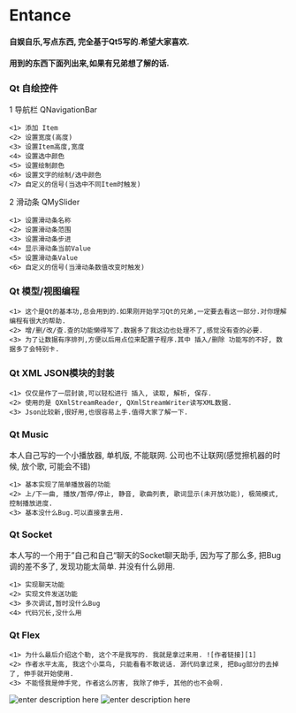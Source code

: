 # Entance
#### 自娱自乐,写点东西, 完全基于Qt5写的.希望大家喜欢.

#### 用到的东西下面列出来,如果有兄弟想了解的话.

### Qt 自绘控件

1  导航栏 QNavigationBar

```
<1> 添加 Item
<2> 设置宽度(高度)
<3> 设置Item高度,宽度
<4> 设置选中颜色
<5> 设置绘制颜色
<6> 设置文字的绘制/选中颜色
<7> 自定义的信号(当选中不同Item时触发)
```

2 滑动条 QMySlider
```
<1> 设置滑动条名称
<2> 设置滑动条范围
<3> 设置滑动条步进
<4> 显示滑动条当前Value
<5> 设置滑动条Value
<6> 自定义的信号(当滑动条数值改变时触发)
```

### Qt 模型/视图编程
```
<1> 这个是Qt的基本功,总会用到的.如果刚开始学习Qt的兄弟,一定要去看这一部分.对你理解编程有很大的帮助.
<2> 增/删/改/查.查的功能懒得写了.数据多了我这边也处理不了,感觉没有查的必要.
<3> 为了让数据有序排列,方便以后用点位来配置子程序.其中 插入/删除 功能写的不好, 数据多了会特别卡.
```

### Qt XML JSON模块的封装
```
<1> 仅仅是作了一层封装,可以轻松进行 插入, 读取, 解析, 保存.
<2> 使用的是 QXmlStreamReader, QXmlStreamWriter读写XML数据. 
<3> Json比较新,很好用,也很容易上手.值得大家了解一下.
```


### Qt Music
本人自己写的一个小播放器, 单机版, 不能联网. 公司也不让联网(感觉擦机器的时候, 放个歌, 可能会不错)
```
<1> 基本实现了简单播放器的功能
<2> 上/下一曲, 播放/暂停/停止, 静音, 歌曲列表, 歌词显示(未开放功能), 极简模式, 控制播放进度.
<3> 基本没什么Bug.可以直接拿去用.
```
### Qt Socket
本人写的一个用于”自己和自己“聊天的Socket聊天助手, 因为写了那么多, 把Bug调的差不多了, 发现功能太简单. 并没有什么卵用.
```
<1> 实现聊天功能
<2> 实现文件发送功能
<3> 多次调试,暂时没什么Bug
<4> 代码冗长,没什么用
```

### Qt Flex
```
<1> 为什么最后介绍这个勒, 这个不是我写的. 我就是拿过来用. ![作者链接][1]
<2> 作者水平太高, 我这个小菜鸟, 只能看看不敢说话. 源代码拿过来, 把Bug部分的去掉了, 伸手就开始使用.
<3> 不能怪我是伸手党, 作者这么厉害, 我除了伸手, 其他的也不会啊.
```

![enter description here][2]
![enter description here][3]

  [1]: https://github.com/JackyDing
  [2]: ./images/Entrance1_2.png "Entrance1"
  [3]: ./images/Entrance2.png "Entrance2"